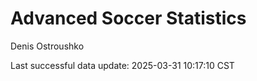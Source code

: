 # Advanced Soccer Statistics
Denis Ostroushko

<!-- gfm -->

Last successful data update: 2025-03-31 10:17:10 CST
